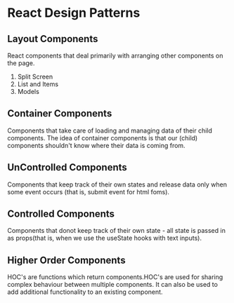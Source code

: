 # React Design Patterns

## Layout Components

React components that deal primarily with arranging other components on the page.

1. Split Screen
2. List and Items
3. Models

## Container Components

Components that take care of loading and managing data of their child components. The idea of container components is that our (child) components shouldn't know where their data is coming from.

## UnControlled Components

Components that keep track of their own states and release data only when some event occurs (that is, submit event for html foms).

## Controlled Components

Components that donot keep track of their own state - all state is passed in as props(that is, when we use the useState hooks with text inputs).

## Higher Order Components

HOC's are functions which return components.HOC's are used for sharing complex behaviour between multiple components. It can also be used to add additional functionality to an existing component.
